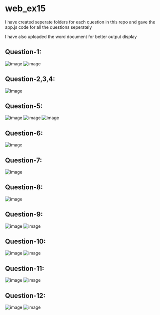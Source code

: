 # web_ex15

I have created seperate folders for each question in this repo and gave the app.js code for all the questions seperately

I have also uploaded the word document for better output display

## Question-1:
![image](https://github.com/user-attachments/assets/0f4e2639-d24e-4db4-96e2-2e1e01c57f5b)
![image](https://github.com/user-attachments/assets/3a64841f-c9f1-44b2-8549-b2942d5654b6)

## Question-2,3,4:
![image](https://github.com/user-attachments/assets/6c09f315-fdc0-46d7-b812-b40371ae7581)

## Question-5:
![image](https://github.com/user-attachments/assets/f2ae22cf-40ae-4429-9cbc-f5c1b30f01a3)
![image](https://github.com/user-attachments/assets/7f7977bc-3c93-4c94-aac1-3d67a0dfeb45)
![image](https://github.com/user-attachments/assets/c3273412-b01b-4a62-9835-81e971a23385)

## Question-6:
![image](https://github.com/user-attachments/assets/78b5e352-0b41-4f23-ab85-93e0fe1a2d8c)

## Question-7:
![image](https://github.com/user-attachments/assets/4672f638-2056-4c31-96b9-4d8c269f3a39)

## Question-8:
![image](https://github.com/user-attachments/assets/bb4a46c3-c39e-4d2a-80e0-74c1e3bd877d)

## Question-9:
![image](https://github.com/user-attachments/assets/58474c01-bf75-4a49-93d1-ae5f21c7a10e)
![image](https://github.com/user-attachments/assets/45b82b9c-6094-4fda-8fb7-45b37488d1f0)

## Question-10:
![image](https://github.com/user-attachments/assets/68f87cc0-8303-46b7-a53e-5d738347aaf5)
![image](https://github.com/user-attachments/assets/ea9c6b19-ec8b-4b02-a6ae-c8c4fadcfce9)

## Question-11:
![image](https://github.com/user-attachments/assets/1c3e4e0d-2a8d-4a63-9583-6fc5b55edd63)
![image](https://github.com/user-attachments/assets/faaf1250-0f5d-4bb4-ab23-a751fdf5ffd1)

## Question-12:
![image](https://github.com/user-attachments/assets/a16316b5-c0dd-43dd-ac07-a18d99970f18)
![image](https://github.com/user-attachments/assets/65ea8b88-0291-4c7d-8f59-492207e278f8)
